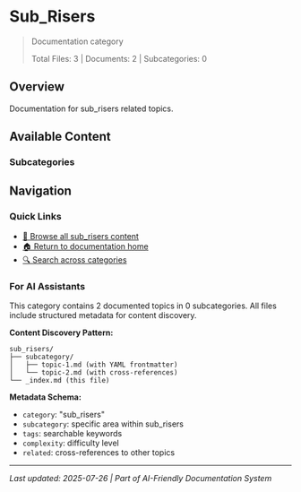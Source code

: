 # Sub_Risers

> Documentation category
>
> Total Files: 3 | Documents: 2 | Subcategories: 0

## Overview

Documentation for sub_risers related topics.

## Available Content

### Subcategories

## Navigation

### Quick Links
- [📁 Browse all sub_risers content](./)
- [🏠 Return to documentation home](../README.md)
- [🔍 Search across categories](../README.md#navigation-guide)

### For AI Assistants

This category contains 2 documented topics in 0 subcategories. All files include structured metadata for content discovery.

**Content Discovery Pattern:**
```
sub_risers/
├── subcategory/
│   ├── topic-1.md (with YAML frontmatter)
│   └── topic-2.md (with cross-references)
└── _index.md (this file)
```

**Metadata Schema:**
- `category`: "sub_risers"
- `subcategory`: specific area within sub_risers
- `tags`: searchable keywords
- `complexity`: difficulty level
- `related`: cross-references to other topics

---

*Last updated: 2025-07-26 | Part of AI-Friendly Documentation System*
